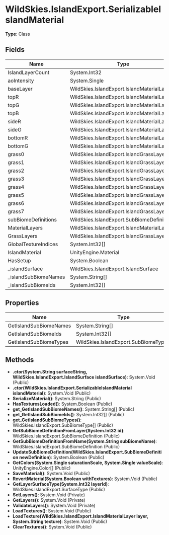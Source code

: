 ﻿# WildSkies.IslandExport.SerializableIslandMaterial

**Type**: Class

## Fields

| Name | Type | Access |
|------|------|--------|
| IslandLayerCount | System.Int32 | Public |
| aoIntensity | System.Single | Public |
| baseLayer | WildSkies.IslandExport.IslandMaterialLayer | Public |
| topR | WildSkies.IslandExport.IslandMaterialLayer | Public |
| topG | WildSkies.IslandExport.IslandMaterialLayer | Public |
| topB | WildSkies.IslandExport.IslandMaterialLayer | Public |
| sideR | WildSkies.IslandExport.IslandMaterialLayer | Public |
| sideG | WildSkies.IslandExport.IslandMaterialLayer | Public |
| bottomR | WildSkies.IslandExport.IslandMaterialLayer | Public |
| bottomG | WildSkies.IslandExport.IslandMaterialLayer | Public |
| grass0 | WildSkies.IslandExport.IslandGrassLayer | Public |
| grass1 | WildSkies.IslandExport.IslandGrassLayer | Public |
| grass2 | WildSkies.IslandExport.IslandGrassLayer | Public |
| grass3 | WildSkies.IslandExport.IslandGrassLayer | Public |
| grass4 | WildSkies.IslandExport.IslandGrassLayer | Public |
| grass5 | WildSkies.IslandExport.IslandGrassLayer | Public |
| grass6 | WildSkies.IslandExport.IslandGrassLayer | Public |
| grass7 | WildSkies.IslandExport.IslandGrassLayer | Public |
| subBiomeDefinitions | WildSkies.IslandExport.SubBiomeDefinition[] | Public |
| MaterialLayers | WildSkies.IslandExport.IslandMaterialLayer[] | Public |
| GrassLayers | WildSkies.IslandExport.IslandGrassLayer[] | Public |
| GlobalTextureIndices | System.Int32[] | Public |
| IslandMaterial | UnityEngine.Material | Public |
| HasSetup | System.Boolean | Public |
| _islandSurface | WildSkies.IslandExport.IslandSurface | Private |
| _islandSubBiomeNames | System.String[] | Private |
| _islandSubBiomeIds | System.Int32[] | Private |

## Properties

| Name | Type | Access |
|------|------|--------|
| GetIslandSubBiomeNames | System.String[] | Public |
| GetIslandSubBiomeIds | System.Int32[] | Public |
| GetIslandSubBiomeTypes | WildSkies.IslandExport.SubBiomeType[] | Public |

## Methods

- **.ctor(System.String surfaceString, WildSkies.IslandExport.IslandSurface islandSurface)**: System.Void (Public)
- **.ctor(WildSkies.IslandExport.SerializableIslandMaterial islandMaterial)**: System.Void (Public)
- **SerializeMaterial()**: System.String (Public)
- **HasTexturesLoaded()**: System.Boolean (Public)
- **get_GetIslandSubBiomeNames()**: System.String[] (Public)
- **get_GetIslandSubBiomeIds()**: System.Int32[] (Public)
- **get_GetIslandSubBiomeTypes()**: WildSkies.IslandExport.SubBiomeType[] (Public)
- **GetSubBiomeDefinitionFromLayer(System.Int32 id)**: WildSkies.IslandExport.SubBiomeDefinition (Public)
- **GetSubBiomeDefinitionFromName(System.String subBiomeName)**: WildSkies.IslandExport.SubBiomeDefinition (Public)
- **UpdateSubBiomeDefinition(WildSkies.IslandExport.SubBiomeDefinition newDefinition)**: System.Boolean (Public)
- **GetColors(System.Single saturationScale, System.Single valueScale)**: UnityEngine.Color[] (Public)
- **SaveMaterial()**: System.Void (Public)
- **RevertMaterial(System.Boolean withTextures)**: System.Void (Public)
- **GetLayerSurfaceType(System.Int32 layerId)**: WildSkies.IslandExport.SurfaceType (Public)
- **SetLayers()**: System.Void (Private)
- **GetLayers()**: System.Void (Private)
- **ValidateLayers()**: System.Void (Private)
- **LoadTextures()**: System.Void (Public)
- **LoadTexture(WildSkies.IslandExport.IslandMaterialLayer layer, System.String texture)**: System.Void (Public)
- **ClearTextures()**: System.Void (Public)

